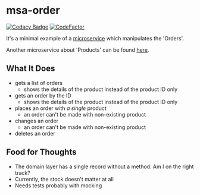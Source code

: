 # msa-order

[![Codacy Badge](https://app.codacy.com/project/badge/Grade/6455043597634783990037b79e0b7fe9)](https://app.codacy.com/gh/Attacktive/msa-order/dashboard?utm_source=gh&utm_medium=referral&utm_content=&utm_campaign=Badge_grade)
[![CodeFactor](https://www.codefactor.io/repository/github/attacktive/msa-order/badge)](https://www.codefactor.io/repository/github/attacktive/msa-order)

It's a minimal example of a [microservice](https://en.wikipedia.org/wiki/Microservices) which manipulates the 'Orders'.

Another microservice about 'Products' can be found [here](https://github.com/Attacktive/msa-product).

## What It Does

- gets a list of orders
  - shows the details of the product instead of the product ID only
- gets an order by the ID
  - shows the details of the product instead of the product ID only
- places an order with *a single* product
  - an order can't be made with non-existing product
- changes an order
  - an order can't be made with non-existing product
- deletes an order

## Food for Thoughts

- The domain layer has a single record without a method. Am I on the right track?
- Currently, the stock doesn't matter at all
- Needs tests probably with mocking

